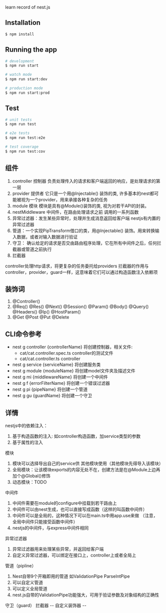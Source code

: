 learn record of nest.js

## Installation

```bash
$ npm install
```

## Running the app

```bash
# development
$ npm run start

# watch mode
$ npm run start:dev

# production mode
$ npm run start:prod
```

## Test

```bash
# unit tests
$ npm run test

# e2e tests
$ npm run test:e2e

# test coverage
$ npm run test:cov
```

## 组件

1. controller  控制器 负责处理传入的请求和客户端返回的响应，是处理请求的第一层
2. provider  提供者 它只是一个用@Injectable() 装饰的类, 许多基本的nest都可能被视为一个provider，用来承接各种复杂的任务
3. module    模块   模块是具有@Module()装饰的类, 视为对若干API的封装。
4. nestMiddleware 中间件，在路由处理请求之前 调用的一系列函数
5. 异常过滤器：发生某些异常时，处理并生成消息返回给客户端  nestjs有内置的异常过滤器
6. 管道：一个实现PipTransform借口的类，用@Injectable() 装饰。用来转换输入数据，或者对输入数据进行验证
7. 守卫： 确认给定的请求是否交由路由程序处理，它在所有中间件之后，任何拦截器或管道之前执行
8. 拦截器

controller处理http请求，将更复杂的任务委托给providers
拦截器的作用与controller，provider，guard一样，这意味着它们可以通过构造函数注入依赖项

## 装饰词

1. @Controller()
2. @Req() @Res() @Next() @Session() @Param() @Body() @Query() @Headers() @Ip() @HostParam()
3. @Get @Post @Put @Delete 

## CLI命令参考

* nest g controller {controllerName}  将创建控制器，相关文件:
    * cat/cat.controller.spec.ts controller的测试文件
    * cat/cat.controller.ts controller
* nest g service {serviceName} 将创建服务类
* nest g module {moduleName}  将创建model文件夹及描述文件
* nest g mi {middlewareName}  将创建一个中间件
* nest g f {errorFilterName}  将创建一个错误过滤器
* nest g pi {pipeName} 将创建一个管道
* nest g gu {guardName} 将创建一个守卫

## 详情

nestjs中的依赖注入：
1. 基于构造函数的注入: 如controller构造函数，加service类型的参数
2. 基于属性的注入

模块
1. 模块可以选择导出自己的service供  其他模块使用（其他模块先得导入该模块）
2. 全局模块：让该模块exports的内容无处不在，创建方法是在@Module上边再加个@Global()修饰
3. 动态模块：TODO

中间件
1. 中间件需要在module的configure中挂载到若干路由上
2. 中间件可以由nest生成，也可以直接写成函数（这样的叫函数中间件）
3. 中间件可以是全局的，这种情况下可以在main.ts中用app.use来做 （注意，全局中间件只能接受函数中间件）
4. nestjs的中间件，与express中间件相同

异常过滤器
1. 异常过滤器用来处理某些异常，并返回给客户端
2. 自定义异常过滤器，可以绑定在接口上，controller上或者全局上

管道（pipline）
1. Nest自带9个开箱即用的管道 如ValidationPipe ParseIntPipe
2. 可以自定义管道
3. 可以定义全局管道
4. nest.js自带的ValidationPipe功能强大，可用于验证参数及对象结构的正确性

守卫（guard）
拦截器 --
自定义装饰器 --